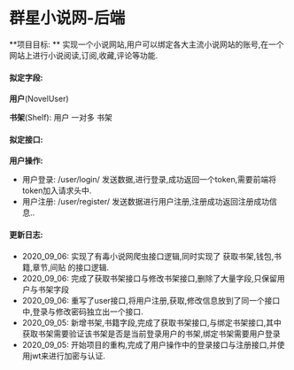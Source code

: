 # 群星小说网-后端

**项目目标: ** 实现一个小说网站,用户可以绑定各大主流小说网站的账号,在一个网站上进行小说阅读,订阅,收藏,评论等功能.

#### **拟定字段**: 

**用户**(NovelUser)

**书架**(Shelf): 用户 一对多 书架

#### **拟定接口**:

**用户操作:**

- 用户登录: /user/login/ 发送数据,进行登录,成功返回一个token,需要前端将token加入请求头中.
- 用户注册: /user/register/ 发送数据进行用户注册,注册成功返回注册成功信息..

#### 更新日志:

- 2020_09_06: 实现了有毒小说网爬虫接口逻辑,同时实现了 获取书架,钱包,书籍,章节,间贴 的接口逻辑.
- 2020_09_06:  完成了获取书架接口与修改书架接口,删除了大量字段,只保留用户与书架字段
- 2020_09_06: 重写了user接口,将用户注册,获取,修改信息放到了同一个接口中,登录与修改密码独立出一个接口.
- 2020_09_05: 新增书架,书籍字段,完成了获取书架接口,与绑定书架接口,其中获取书架需要验证该书架是否是当前登录用户的书架,绑定书架需要用户登录
- 2020_09_05: 开始项目的重构,完成了用户操作中的登录接口与注册接口,并使用jwt来进行加密与认证.